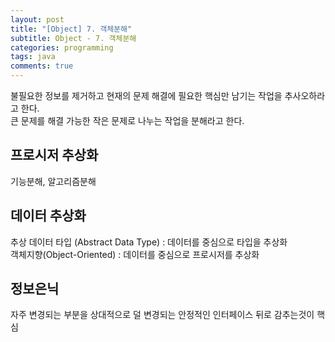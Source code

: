 ```yaml
---
layout: post
title: "[Object] 7. 객체분해"
subtitle: Object - 7. 객체분해
categories: programming
tags: java
comments: true
---
```


불필요한 정보를 제거하고 현재의 문제 해결에 필요한 핵심만 남기는 작업을 추사오하라고 한다.  
큰 문제를 해결 가능한 작은 문제로 나누는 작업을 분해라고 한다.

## 프로시저 추상화
기능분해, 알고리즘분해

## 데이터 추상화
추상 데이터 타입 (Abstract Data Type) : 데이터를 중심으로 타입을 추상화  
객체지향(Object-Oriented) : 데이터를 중심으로 프로시저를 추상화

## 정보은닉
자주 변경되는 부분을 상대적으로 덜 변경되는 안정적인 인터페이스 뒤로 감추는것이 핵심
